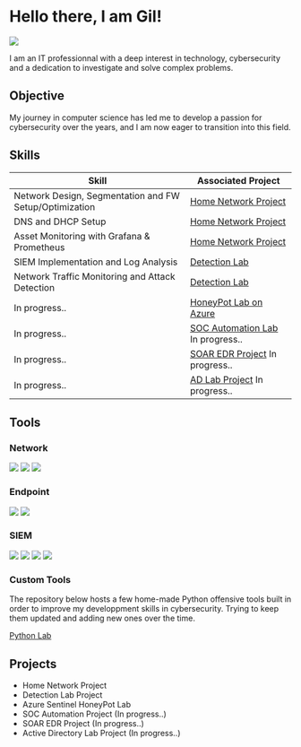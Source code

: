# Hello there, I am Gil!
<a href="https://www.linkedin.com/in/gil-neves-88591bb2"><img src="https://img.shields.io/badge/-LinkedIn-0072b1?&style=for-the-badge&logo=linkedin&logoColor=white" /></a>

I am an IT professionnal with a deep interest in technology, cybersecurity and a dedication to investigate and solve complex problems.

## Objective

My journey in computer science has led me to develop a passion for cybersecurity over the years, and I am now eager to transition into this field.

## Skills

| Skill                                                         | Associated Project         |
|---------------------------------------------------------------|----------------------------|
| Network Design, Segmentation and FW Setup/Optimization        | <a href="https://github.com/g-nvs/NetworkLab">Home Network Project</a> | 
| DNS and DHCP Setup                                            | <a href="https://github.com/g-nvs/NetworkLab">Home Network Project</a> |
| Asset Monitoring with Grafana & Prometheus                    | <a href="https://github.com/g-nvs/NetworkLab">Home Network Project</a> |
| SIEM Implementation and Log Analysis                          | <a href="https://github.com/g-nvs/DetectionLab">Detection Lab</a> |
| Network Traffic Monitoring and Attack Detection               | <a href="https://github.com/g-nvs/DetectionLab">Detection Lab</a> |
| In progress..  | <a href="https://github.com/g-nvs/HoneyPot-Azure">HoneyPot Lab on Azure</a> |
| In progress..                                                           | <a href="#">SOC Automation Lab</a> In progress.. |
| In progress..                                                           | <a href="#">SOAR EDR Project</a> In progress.. |
| In progress..                                                           | <a href="#">AD Lab Project</a> In progress.. |

## Tools

### Network
<div>
    <img src=https://img.shields.io/badge/Wireshark-blue>
    <img src=https://img.shields.io/badge/Suricata-red>
    <img src=https://img.shields.io/badge/Zeek-orange>
</div>

### Endpoint
<div>
    <img src=https://img.shields.io/badge/Wazuh%20Agent-blue>
    <img src=https://img.shields.io/badge/LimaCharlie-blue>
</div>

### SIEM
<div>
    <img src=https://img.shields.io/badge/Wazuh-blue>
    <img src=https://img.shields.io/badge/Splunk-green>
    <img src=https://img.shields.io/badge/ELK-yellow>
    <img src=https://img.shields.io/badge/Azure%20Sentinel-blue>
</div>

### Custom Tools
The repository below hosts a few home-made Python offensive tools built in order to improve my developpment skills in cybersecurity.
Trying to keep them updated and adding new ones over the time.

<a href="https://github.com/g-nvs/pythonlab/">Python Lab</a>

## Projects
- Home Network Project
- Detection Lab Project
- Azure Sentinel HoneyPot Lab
- SOC Automation Project (In progress..)
- SOAR EDR Project (In progress..)
- Active Directory Lab Project (In progress..)

